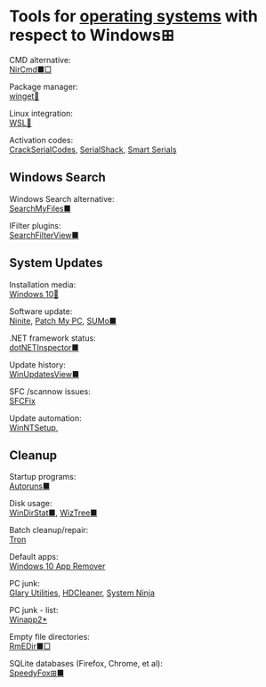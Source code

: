 
# Tools for [operating systems](https://trendless.tech/os/) with respect to Windows⊞

CMD alternative:  
[NirCmd■□](https://www.nirsoft.net/utils/nircmd.html)

Package manager:  
[winget🧛](https://docs.microsoft.com/en-us/windows/package-manager/winget/)

Linux integration:  
[WSL🧛](https://docs.microsoft.com/en-us/windows/wsl/install)

Activation codes:  
[CrackSerialCodes](https://www.crackserialcodes.com/),
[SerialShack](https://www.serialshack.com/),
[Smart Serials](https://smartserials.com/)

## Windows Search

Windows Search alternative:  
[SearchMyFiles■](https://www.nirsoft.net/utils/search_my_files.html)

IFilter plugins:  
[SearchFilterView■](https://www.nirsoft.net/utils/search_filter_view.html)

## System Updates

Installation media:  
[Windows 10🧛](https://www.microsoft.com/en-us/software-download/windows10)

Software update:  
[Ninite](https://ninite.com/),
[Patch My PC](https://patchmypc.com/home-updater),
[SUMo■](https://kcsoftwares.com/?sumo)

.NET framework status:  
[dotNETInspector■](https://firedancer-software.com/software/dotnetinspector/)

Update history:  
[WinUpdatesView■](https://www.nirsoft.net/utils/windows_updates_history_viewer.html)

SFC /scannow issues:  
[SFCFix](https://www.sysnative.com/forums/downloads/sfcfix/)

Update automation:  
[WinNTSetup](https://www.softpedia.com/get/System/OS-Enhancements/WinNTSetup.shtml),

## Cleanup

Startup programs:  
[Autoruns■](https://learn.microsoft.com/en-us/sysinternals/downloads/autoruns)

Disk usage:  
[WinDirStat■](https://windirstat.net/),
[WizTree■](https://wiztreefree.com/)

Batch cleanup/repair:  
[Tron](https://www.reddit.com/r/TronScript/comments/oqe6qg/tron_v1200_20210723_completely_remove_support_for/)

Default apps:  
[Windows 10 App Remover](https://www.majorgeeks.com/files/details/windows_10_app_remover.html)

PC junk:  
[Glary Utilities](https://www.glarysoft.com/glary-utilities/),
[HDCleaner](https://www.kurtzimmermann.com/hdcleanerext_en.html),
[System Ninja](https://singularlabs.com/software/system-ninja/)

PC junk - list:  
[Winapp2*](https://github.com/MoscaDotTo/Winapp2)

Empty file directories:  
[RmEDir■□](http://www.pazera-software.com/products/rmedir/)

SQLite databases (Firefox, Chrome, et al):  
[SpeedyFox⊞■](https://www.crystalidea.com/speedyfox)
